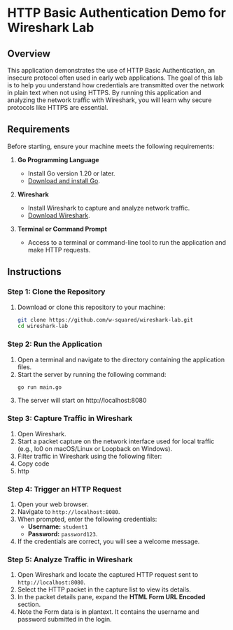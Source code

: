 # HTTP Basic Authentication Demo for Wireshark Lab

## Overview

This application demonstrates the use of HTTP Basic Authentication, an insecure protocol often used in early web applications. The goal of this lab is to help you understand how credentials are transmitted over the network in plain text when not using HTTPS. By running this application and analyzing the network traffic with Wireshark, you will learn why secure protocols like HTTPS are essential.

## Requirements

Before starting, ensure your machine meets the following requirements:

1. **Go Programming Language**  
   - Install Go version 1.20 or later.  
   - [Download and install Go](https://go.dev/dl/).

2. **Wireshark**  
   - Install Wireshark to capture and analyze network traffic.  
   - [Download Wireshark](https://www.wireshark.org/download.html).

3. **Terminal or Command Prompt**  
   - Access to a terminal or command-line tool to run the application and make HTTP requests.



## Instructions

### Step 1: Clone the Repository

1. Download or clone this repository to your machine:
   ```bash
   git clone https://github.com/w-squared/wireshark-lab.git
   cd wireshark-lab
   ```

### Step 2: Run the Application

1. Open a terminal and navigate to the directory containing the application files.
2. Start the server by running the following command:
   ```bash
   go run main.go
3. The server will start on http://localhost:8080


### Step 3: Capture Traffic in Wireshark

1. Open Wireshark.
2. Start a packet capture on the network interface used for local traffic (e.g., lo0 on macOS/Linux or Loopback on Windows).
3. Filter traffic in Wireshark using the following filter:
4. Copy code
5. http

### Step 4: Trigger an HTTP Request

1. Open your web browser.
2. Navigate to `http://localhost:8080`.
3. When prompted, enter the following credentials:
   - **Username:** `student1`
   - **Password:** `password123`.
4. If the credentials are correct, you will see a welcome message.

### Step 5: Analyze Traffic in Wireshark

1. Open Wireshark and locate the captured HTTP request sent to `http://localhost:8080`.
2. Select the HTTP packet in the capture list to view its details.
3. In the packet details pane, expand the **HTML Form URL Encoded** section.
4. Note the Form data is in plantext. It contains the username and password submitted in the login.
